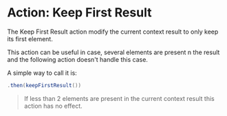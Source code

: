 # Action: Keep First Result

The Keep First Result action modify the current context result to only keep its first element.

This action can be useful in case, several elements are present n the result and the following action doesn't handle this 
case.

A simple way to call it is:

``` java
.then(keepFirstResult())
```


> If less than 2 elements are present in the current context result this action has no effect.